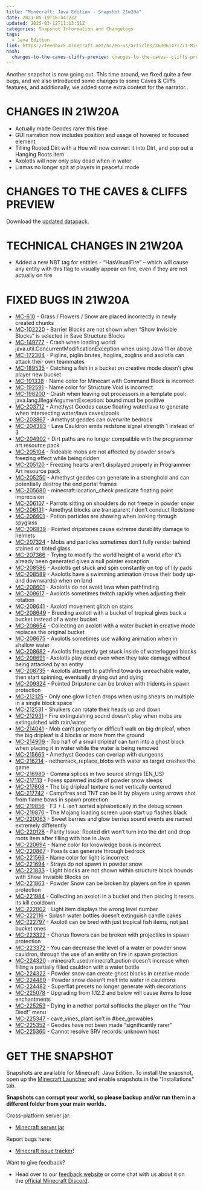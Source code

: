 ```yaml
---
title: "Minecraft: Java Edition - Snapshot 21w20a"
date: 2021-05-19T16:44:22Z
updated: 2025-03-12T11:13:51Z
categories: Snapshot Information and Changelogs
tags:
  - Java Edition
link: https://feedback.minecraft.net/hc/en-us/articles/360061471771-Minecraft-Java-Edition-Snapshot-21w20a
hash:
  changes-to-the-caves-cliffs-preview: changes-to-the-caves--cliffs-preview
---
```


Another snapshot is now going out. This time around, we fixed quite a few bugs, and we also introduced some changes to some Caves & Cliffs features, and additionally, we added some extra context for the narrator..

# CHANGES IN 21W20A

- Actually made Geodes rarer this time
- GUI narration now includes position and usage of hovered or focused element
- Tilling Rooted Dirt with a Hoe will now convert it into Dirt, and pop out a Hanging Roots item
- Axolotls will now only play dead when in water
- Llamas no longer spit at players in peaceful mode

# CHANGES TO THE CAVES & CLIFFS PREVIEW

Download the [updated datapack](https://launcher.mojang.com/v1/objects/233aa01c6db99ffcf95594e384e72671ae279ced/CavesAndCliffsPreview.zip).

# TECHNICAL CHANGES IN 21W20A

- Added a new NBT tag for entities - “HasVisualFire” – which will cause any entity with this flag to visually appear on fire, even if they are not actually on fire

# FIXED BUGS IN 21W20A

- [MC-610](https://bugs.mojang.com/browse/MC-610) - Grass / Flowers / Snow are placed incorrectly in newly created chunks
- [MC-102220](https://bugs.mojang.com/browse/MC-102220) - Barrier Blocks are not shown when “Show Invisible Blocks” is selected in Save Structure Blocks
- [MC-149777](https://bugs.mojang.com/browse/MC-149777) - Crash when loading world: java.util.ConcurrentModificationException when using Java 11 or above
- [MC-172304](https://bugs.mojang.com/browse/MC-172304) - Piglins, piglin brutes, hoglins, zoglins and axolotls can attack their own teammates
- [MC-189535](https://bugs.mojang.com/browse/MC-189535) - Catching a fish in a bucket on creative mode doesn’t give player new bucket
- [MC-191338](https://bugs.mojang.com/browse/MC-191338) - Name color for Minecart with Command Block is incorrect
- [MC-192591](https://bugs.mojang.com/browse/MC-192591) - Name color for Structure Void is incorrect
- [MC-198200](https://bugs.mojang.com/browse/MC-198200) - Crash when leaving out processors in a template pool: java.lang.IllegalArgumentException: bound must be positive
- [MC-203712](https://bugs.mojang.com/browse/MC-203712) - Amethyst Geodes cause floating water/lava to generate when intersecting water/lava caves/pools
- [MC-203867](https://bugs.mojang.com/browse/MC-203867) - Amethyst geodes can overwrite bedrock
- [MC-204393](https://bugs.mojang.com/browse/MC-204393) - Lava Cauldron emits redstone signal strength 1 instead of 3
- [MC-204902](https://bugs.mojang.com/browse/MC-204902) - Dirt paths are no longer compatible with the programmer art resource pack
- [MC-205104](https://bugs.mojang.com/browse/MC-205104) - Rideable mobs are not affected by powder snow’s freezing effect while being ridden
- [MC-205120](https://bugs.mojang.com/browse/MC-205120) - Freezing hearts aren’t displayed properly in Programmer Art resource pack
- [MC-205250](https://bugs.mojang.com/browse/MC-205250) - Amethyst geodes can generate in a stronghold and can potentially destroy the end portal frames
- [MC-205680](https://bugs.mojang.com/browse/MC-205680) - minecraft:location_check predicate floating point imprecision
- [MC-206107](https://bugs.mojang.com/browse/MC-206107) - Parrots sitting on shoulders do not freeze in powder snow
- [MC-206131](https://bugs.mojang.com/browse/MC-206131) - Amethyst blocks are transparent / don’t conduct Redstone
- [MC-206601](https://bugs.mojang.com/browse/MC-206601) - Potion particles are showing when looking through spyglass
- [MC-206839](https://bugs.mojang.com/browse/MC-206839) - Pointed dripstones cause extreme durability damage to helmets
- [MC-207324](https://bugs.mojang.com/browse/MC-207324) - Mobs and particles sometimes don’t fully render behind stained or tinted glass
- [MC-207366](https://bugs.mojang.com/browse/MC-207366) - Trying to modify the world height of a world after it’s already been generated gives a null pointer exception
- [MC-208586](https://bugs.mojang.com/browse/MC-208586) - Axolotls get stuck and spin constantly on top of lily pads
- [MC-208589](https://bugs.mojang.com/browse/MC-208589) - Axolotls have a swimming animation (move their body up- and downwards) when on land
- [MC-208601](https://bugs.mojang.com/browse/MC-208601) - Axolotls do not avoid lava when pathfinding
- [MC-208617](https://bugs.mojang.com/browse/MC-208617) - Axolotls sometimes twitch rapidly when adjusting their rotation
- [MC-208641](https://bugs.mojang.com/browse/MC-208641) - Axolotl movement glitch on stairs
- [MC-208649](https://bugs.mojang.com/browse/MC-208649) - Breeding axolotl with a bucket of tropical gives back a bucket instead of a water bucket
- [MC-208654](https://bugs.mojang.com/browse/MC-208654) - Collecting an axolotl with a water bucket in creative mode replaces the original bucket
- [MC-208675](https://bugs.mojang.com/browse/MC-208675) - Axolotls sometimes use walking animation when in shallow water
- [MC-208682](https://bugs.mojang.com/browse/MC-208682) - Axolotls frequently get stuck inside of waterlogged blocks
- [MC-208691](https://bugs.mojang.com/browse/MC-208691) - Axolotls play dead even when they take damage without being attacked by an entity
- [MC-208735](https://bugs.mojang.com/browse/MC-208735) - Axolotls attempt to pathfind towards unreachable water, then start spinning, eventually drying out and dying
- [MC-209324](https://bugs.mojang.com/browse/MC-209324) - Pointed Dripstone can be broken with tridents in spawn protection
- [MC-212125](https://bugs.mojang.com/browse/MC-212125) - Only one glow lichen drops when using shears on multiple in a single block space
- [MC-212531](https://bugs.mojang.com/browse/MC-212531) - Shulkers can rotate their heads up and down
- [MC-212931](https://bugs.mojang.com/browse/MC-212931) - Fire extinguishing sound doesn’t play when mobs are extinguished with rain/water
- [MC-214041](https://bugs.mojang.com/browse/MC-214041) - Mob can’t properly or difficult walk on big dripleaf, when the big dripleaf is 4 blocks or more from the ground
- [MC-214909](https://bugs.mojang.com/browse/MC-214909) - Top half of a small dripleaf can turn into a ghost block when placing it in water while the water is being removed
- [MC-215665](https://bugs.mojang.com/browse/MC-215665) - Amethyst Geodes can overlap with dungeons
- [MC-216214](https://bugs.mojang.com/browse/MC-216214) - netherrack_replace_blobs with water as target crashes the game
- [MC-216980](https://bugs.mojang.com/browse/MC-216980) - Comma splices in two source strings (EN_US)
- [MC-217113](https://bugs.mojang.com/browse/MC-217113) - Foxes spawned inside of powder snow sleeps
- [MC-217608](https://bugs.mojang.com/browse/MC-217608) - The big dripleaf texture is not vertically centered
- [MC-217742](https://bugs.mojang.com/browse/MC-217742) - Campfires and TNT can be lit by players using arrows shot from flame bows in spawn protection
- [MC-219856](https://bugs.mojang.com/browse/MC-219856) - F3 + L isn’t sorted alphabetically in the debug screen
- [MC-219870](https://bugs.mojang.com/browse/MC-219870) - The Mojang loading screen upon start up flashes black
- [MC-220063](https://bugs.mojang.com/browse/MC-220063) - Sweet berries and glow berries sound events are named extremely differently
- [MC-220128](https://bugs.mojang.com/browse/MC-220128) - Parity Issue: Rooted dirt won’t turn into the dirt and drop roots item after tilling with hoe in Java
- [MC-220694](https://bugs.mojang.com/browse/MC-220694) - Name color for knowledge book is incorrect
- [MC-220867](https://bugs.mojang.com/browse/MC-220867) - Fossils can generate through bedrock
- [MC-221566](https://bugs.mojang.com/browse/MC-221566) - Name color for light is incorrect
- [MC-221694](https://bugs.mojang.com/browse/MC-221694) - Strays do not spawn in powder snow
- [MC-221833](https://bugs.mojang.com/browse/MC-221833) - Light blocks are not shown within structure block bounds with Show Invisible Blocks on
- [MC-221863](https://bugs.mojang.com/browse/MC-221863) - Powder Snow can be broken by players on fire in spawn protection
- [MC-221984](https://bugs.mojang.com/browse/MC-221984) - Collecting an axolotl in a bucket and then placing it resets its kill cooldown
- [MC-222002](https://bugs.mojang.com/browse/MC-222002) - Light item displays the wrong level number
- [MC-222116](https://bugs.mojang.com/browse/MC-222116) - Splash water bottles doesn’t extinguish candle cakes
- [MC-222797](https://bugs.mojang.com/browse/MC-222797) - Axolotl can be bred with just tropical fish items, not just bucket ones
- [MC-223322](https://bugs.mojang.com/browse/MC-223322) - Chorus flowers can be broken with projectiles in spawn protection
- [MC-223372](https://bugs.mojang.com/browse/MC-223372) - You can decrease the level of a water or powder snow cauldron, through the use of an entity on fire in spawn protection
- [MC-224320](https://bugs.mojang.com/browse/MC-224320) - minecraft.used:minecraft.potion doesn’t increase when filling a partially filled cauldron with a water bottle
- [MC-224322](https://bugs.mojang.com/browse/MC-224322) - Powder snow can create ghost blocks in creative mode
- [MC-224480](https://bugs.mojang.com/browse/MC-224480) - Powder snow doesn’t melt into water in cauldrons
- [MC-224482](https://bugs.mojang.com/browse/MC-224482) - Superflat presets no longer generate with decorations
- [MC-225078](https://bugs.mojang.com/browse/MC-225078) - Upgrading from 1.12.2 and below will cause items to lose enchantments
- [MC-225253](https://bugs.mojang.com/browse/MC-225253) - Dying in a nether portal softlocks the player on the “You Died!” menu
- [MC-225347](https://bugs.mojang.com/browse/MC-225347) - cave_vines_plant isn’t in \#bee_growables
- [MC-225352](https://bugs.mojang.com/browse/MC-225352) - Geodes have not been made “significantly rarer”
- [MC-225360](https://bugs.mojang.com/browse/MC-225360) - Cannot resolve SRV records: unknown host

# GET THE SNAPSHOT

Snapshots are available for Minecraft: Java Edition. To install the snapshot, open up the [Minecraft Launcher](https://www.minecraft.net/download.html) and enable snapshots in the "Installations" tab.

**Snapshots can corrupt your world, so please backup and/or run them in a different folder from your main worlds.**

Cross-platform server jar:

- [Minecraft server jar](https://launcher.mojang.com/v1/objects/d0a9151432af384f5f2ca72e8e43422772158d0e/server.jar)

Report bugs here:

- [Minecraft issue tracker](https://bugs.mojang.com/browse/MC)!

Want to give feedback?

- Head over to our [feedback website](https://aka.ms/CavesCliffsFeedback?ref=minecraftnet) or come chat with us about it on the [official Minecraft Discord](https://discordapp.com/invite/minecraft).
